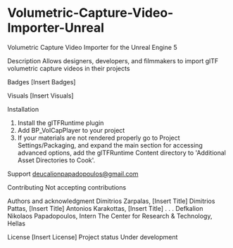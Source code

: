 # Volumetric-Capture-Video-Importer-Unreal
Volumetric Capture Video Importer for the Unreal Engine 5

Description 
Allows designers, developers, and filmmakers to import glTF volumetric capture videos in their projects

Badges
[Insert Badges]

Visuals
[Insert Visuals]

Installation
1. Install the glTFRuntime plugin
2. Add BP_VolCapPlayer to your project
3. If your materials are not rendered properly go to Project Settings/Packaging, and expand the main section for accessing advanced options, add the glTFRuntime Content directory to 'Additional Asset Directories to Cook'.

Support 
deucalionpapadopoulos@gmail.com

Contributing 
Not accepting contributions

Authors and acknowledgment
Dimitrios Zarpalas, [Insert Title] 
Dimitrios Pattas, [Insert Title] 
Antonios Karakottas, [Insert Title] 
. . . 
Defkalion Nikolaos Papadopoulos, Intern The Center for Research & Technology, Hellas

License [Insert License]
Project status 
Under development

